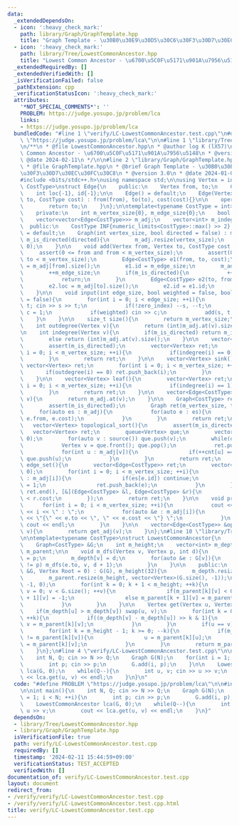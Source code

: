 ```yaml
---
data:
  _extendedDependsOn:
  - icon: ':heavy_check_mark:'
    path: library/Graph/GraphTemplate.hpp
    title: "Graph Template - \u30B0\u30E9\u30D5\u30C6\u30F3\u30D7\u30EC\u30FC\u30C8"
  - icon: ':heavy_check_mark:'
    path: library/Tree/LowestCommonAncestor.hpp
    title: "Lowest Common Ancestor - \u6700\u5C0F\u5171\u901A\u7956\u5148"
  _extendedRequiredBy: []
  _extendedVerifiedWith: []
  _isVerificationFailed: false
  _pathExtension: cpp
  _verificationStatusIcon: ':heavy_check_mark:'
  attributes:
    '*NOT_SPECIAL_COMMENTS*': ''
    PROBLEM: https://judge.yosupo.jp/problem/lca
    links:
    - https://judge.yosupo.jp/problem/lca
  bundledCode: "#line 1 \"verify/LC-LowestCommonAncestor.test.cpp\"\n#define PROBLEM\
    \ \"https://judge.yosupo.jp/problem/lca\"\n\n#line 1 \"library/Tree/LowestCommonAncestor.hpp\"\
    \n/**\n * @file LowestCommonAncestor.hpp\n * @author log K (lX57)\n * @brief Lowest\
    \ Common Ancestor - \u6700\u5C0F\u5171\u901A\u7956\u5148\n * @version 3.0\n *\
    \ @date 2024-02-11\n */\n\n#line 2 \"library/Graph/GraphTemplate.hpp\"\n\n/**\n\
    \ * @file GraphTemplate.hpp\n * @brief Graph Template - \u30B0\u30E9\u30D5\u30C6\
    \u30F3\u30D7\u30EC\u30FC\u30C8\n * @version 3.0\n * @date 2024-01-09\n */\n\n\
    #include <bits/stdc++.h>\nusing namespace std;\n\nusing Vertex = int;\n\ntemplate<typename\
    \ CostType>\nstruct Edge{\n    public:\n    Vertex from, to;\n    CostType cost;\n\
    \    int loc{-1}, id{-1};\n\n    Edge() = default;\n    Edge(Vertex from, Vertex\
    \ to, CostType cost) : from(from), to(to), cost(cost){}\n\n    operator int(){\n\
    \        return to;\n    }\n};\n\ntemplate<typename CostType = int>\nstruct Graph{\n\
    \    private:\n    int m_vertex_size{0}, m_edge_size{0};\n    bool m_is_directed{false};\n\
    \    vector<vector<Edge<CostType>>> m_adj;\n    vector<int> m_indegree;\n\n  \
    \  public:\n    CostType INF{numeric_limits<CostType>::max() >> 2};\n\n    Graph()\
    \ = default;\n    Graph(int vertex_size, bool directed = false) : m_vertex_size(vertex_size),\
    \ m_is_directed(directed){\n        m_adj.resize(vertex_size);\n        m_indegree.resize(vertex_size,\
    \ 0);\n    }\n\n    void add(Vertex from, Vertex to, CostType cost = 1){\n   \
    \     assert(0 <= from and from < m_vertex_size);\n        assert(0 <= to and\
    \ to < m_vertex_size);\n        Edge<CostType> e1(from, to, cost);\n        e1.loc\
    \ = m_adj[from].size();\n        e1.id = m_edge_size;\n        m_adj[from].push_back(e1);\n\
    \        ++m_edge_size;\n        if(m_is_directed){\n            ++m_indegree[to];\n\
    \            return;\n        }\n        Edge<CostType> e2(to, from, cost);\n\
    \        e2.loc = m_adj[to].size();\n        e2.id = e1.id;\n        m_adj[to].push_back(e2);\n\
    \    }\n\n    void input(int edge_size, bool weighted = false, bool zero_index\
    \ = false){\n        for(int i = 0; i < edge_size; ++i){\n            Vertex s,\
    \ t; cin >> s >> t;\n            if(!zero_index) --s, --t;\n            CostType\
    \ c = 1;\n            if(weighted) cin >> c;\n            add(s, t, c);\n    \
    \    }\n    }\n\n    size_t size(){\n        return m_vertex_size;\n    }\n\n\
    \    int outdegree(Vertex v){\n        return (int)m_adj.at(v).size();\n    }\n\
    \n    int indegree(Vertex v){\n        if(m_is_directed) return m_indegree.at(v);\n\
    \        else return (int)m_adj.at(v).size();\n    }\n\n    vector<Vertex> source(){\n\
    \        assert(m_is_directed);\n        vector<Vertex> ret;\n        for(int\
    \ i = 0; i < m_vertex_size; ++i){\n            if(indegree(i) == 0) ret.push_back(i);\n\
    \        }\n        return ret;\n    }\n\n    vector<Vertex> sink(){\n       \
    \ vector<Vertex> ret;\n        for(int i = 0; i < m_vertex_size; ++i){\n     \
    \       if(outdegree(i) == 0) ret.push_back(i);\n        }\n        return ret;\n\
    \    }\n\n    vector<Vertex> leaf(){\n        vector<Vertex> ret;\n        for(int\
    \ i = 0; i < m_vertex_size; ++i){\n            if(indegree(i) == 1) ret.push_back(i);\n\
    \        }\n        return ret;\n    }\n\n    vector<Edge<CostType>> &get_adj(Vertex\
    \ v){\n        return m_adj.at(v);\n    }\n\n    Graph<CostType> reverse(){\n\
    \        assert(m_is_directed);\n        Graph ret(m_vertex_size, true);\n   \
    \     for(auto es : m_adj){\n            for(auto e : es){\n                ret.add(e.to,\
    \ e.from, e.cost);\n            }\n        }\n        return ret;\n    }\n\n \
    \   vector<Vertex> topological_sort(){\n        assert(m_is_directed);\n     \
    \   vector<Vertex> ret;\n        queue<Vertex> que;\n        vector<int> cnt(m_vertex_size,\
    \ 0);\n        for(auto v : source()) que.push(v);\n        while(que.size()){\n\
    \            Vertex v = que.front(); que.pop();\n            ret.push_back(v);\n\
    \            for(int u : m_adj[v]){\n                if(++cnt[u] == indegree(u))\
    \ que.push(u);\n            }\n        }\n        return ret;\n    }\n\n    vector<Edge<CostType>>\
    \ edge_set(){\n        vector<Edge<CostType>> ret;\n        vector<int> es(m_edge_size,\
    \ 0);\n        for(int i = 0; i < m_vertex_size; ++i){\n            for(auto e\
    \ : m_adj[i]){\n                if(es[e.id]) continue;\n                es[e.id]\
    \ = 1;\n                ret.push_back(e);\n            }\n        }\n        sort(ret.begin(),\
    \ ret.end(), [&](Edge<CostType> &l, Edge<CostType> &r){\n            return l.cost\
    \ < r.cost;\n        });\n        return ret;\n    }\n\n    void print(){\n  \
    \      for(int i = 0; i < m_vertex_size; ++i){\n            cout << \"Vertex \"\
    \ << i << \" : \";\n            for(auto &e : m_adj[i]){\n                cout\
    \ << \"{\" << e.to << \", \" << e.cost << \"} \";\n            }\n           \
    \ cout << endl;\n        }\n    }\n\n    vector<Edge<CostType>> &operator[](Vertex\
    \ v){\n        return get_adj(v);\n    }\n};\n#line 10 \"library/Tree/LowestCommonAncestor.hpp\"\
    \n\ntemplate<typename CostType>\nstruct LowestCommonAncestor{\n    private:\n\
    \    Graph<CostType> &G;\n    int m_height;\n    vector<int> m_depth;\n    vector<vector<Vertex>>\
    \ m_parent;\n\n    void m_dfs(Vertex v, Vertex p, int d){\n        m_parent[0][v]\
    \ = p;\n        m_depth[v] = d;\n        for(auto &e : G[v]){\n            if(e.to\
    \ != p) m_dfs(e.to, v, d + 1);\n        }\n    }\n\n    public:\n    LowestCommonAncestor(Graph<CostType>\
    \ &G, Vertex Root = 0) : G(G), m_height(32){\n        m_depth.resize(G.size());\n\
    \        m_parent.resize(m_height, vector<Vertex>(G.size(), -1));\n        m_dfs(Root,\
    \ -1, 0);\n        for(int k = 0; k + 1 < m_height; ++k){\n            for(Vertex\
    \ v = 0; v < G.size(); ++v){\n                if(m_parent[k][v] < 0) m_parent[k\
    \ + 1][v] = -1;\n                else m_parent[k + 1][v] = m_parent[k][m_parent[k][v]];\n\
    \            }\n        }\n    }\n\n    Vertex get(Vertex u, Vertex v){\n    \
    \    if(m_depth[u] > m_depth[v]) swap(u, v);\n        for(int k = 0; k < m_height;\
    \ ++k){\n            if((m_depth[v] - m_depth[u]) >> k & 1){\n               \
    \ v = m_parent[k][v];\n            }\n        }\n        if(u == v) return u;\n\
    \        for(int k = m_height - 1; k >= 0; --k){\n            if(m_parent[k][u]\
    \ != m_parent[k][v]){\n                u = m_parent[k][u];\n                v\
    \ = m_parent[k][v];\n            }\n        }\n        return m_parent[0][u];\n\
    \    }\n};\n#line 4 \"verify/LC-LowestCommonAncestor.test.cpp\"\n\nint main(){\n\
    \    int N, Q; cin >> N >> Q;\n    Graph G(N);\n    for(int i = 1; i < N; ++i){\n\
    \        int p; cin >> p;\n        G.add(i, p);\n    }\n\n    LowestCommonAncestor\
    \ lca(G, 0);\n    while(Q--){\n        int u, v; cin >> u >> v;\n        cout\
    \ << lca.get(u, v) << endl;\n    }\n}\n"
  code: "#define PROBLEM \"https://judge.yosupo.jp/problem/lca\"\n\n#include \"../library/Tree/LowestCommonAncestor.hpp\"\
    \n\nint main(){\n    int N, Q; cin >> N >> Q;\n    Graph G(N);\n    for(int i\
    \ = 1; i < N; ++i){\n        int p; cin >> p;\n        G.add(i, p);\n    }\n\n\
    \    LowestCommonAncestor lca(G, 0);\n    while(Q--){\n        int u, v; cin >>\
    \ u >> v;\n        cout << lca.get(u, v) << endl;\n    }\n}"
  dependsOn:
  - library/Tree/LowestCommonAncestor.hpp
  - library/Graph/GraphTemplate.hpp
  isVerificationFile: true
  path: verify/LC-LowestCommonAncestor.test.cpp
  requiredBy: []
  timestamp: '2024-02-11 15:44:59+09:00'
  verificationStatus: TEST_ACCEPTED
  verifiedWith: []
documentation_of: verify/LC-LowestCommonAncestor.test.cpp
layout: document
redirect_from:
- /verify/verify/LC-LowestCommonAncestor.test.cpp
- /verify/verify/LC-LowestCommonAncestor.test.cpp.html
title: verify/LC-LowestCommonAncestor.test.cpp
---
```

